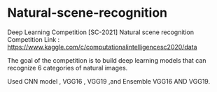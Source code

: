 # Natural-scene-recognition
Deep Learning Competition [SC-2021]
Natural scene recognition
Competition Link : https://www.kaggle.com/c/computationalintelligencesc2020/data

The goal of the competition is to build deep learning models that can recognize 6 categories of natural images.

Used CNN model , VGG16 , VGG19 ,and Ensemble VGG16 AND VGG19.
